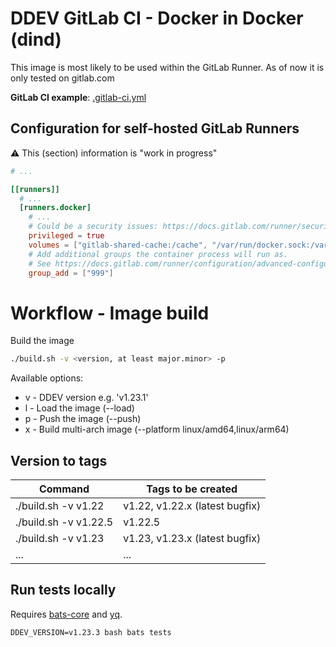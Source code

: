 # DDEV GitLab CI - Docker in Docker (dind)

This image is most likely to be used within the GitLab Runner.
As of now it is only tested on gitlab.com

**GitLab CI example**: [.gitlab-ci.yml](.gitlab-ci.yml)

## Configuration for self-hosted GitLab Runners

:warning: This (section) information is "work in progress"

```toml
# ...

[[runners]]
  # ...
  [runners.docker]
    # ...
    # Could be a security issues: https://docs.gitlab.com/runner/security/#usage-of-docker-executor
    privileged = true
    volumes = ["gitlab-shared-cache:/cache", "/var/run/docker.sock:/var/run/docker.sock"]
    # Add additional groups the container process will run as.
    # See https://docs.gitlab.com/runner/configuration/advanced-configuration.html#the-runnersdocker-section
    group_add = ["999"]
```

# Workflow - Image build

Build the image

```bash
./build.sh -v <version, at least major.minor> -p
``` 

Available options:
 * v - DDEV version e.g. 'v1.23.1' 
 * l - Load the image (--load)
 * p - Push the image (--push)
 * x - Build multi-arch image (--platform linux/amd64,linux/arm64)

## Version to tags

| Command               | Tags to be created             |
|-----------------------|--------------------------------|
| ./build.sh -v v1.22   | v1.22, v1.22.x (latest bugfix) |
| ./build.sh -v v1.22.5 | v1.22.5                        |
| ./build.sh -v v1.23   | v1.23, v1.23.x (latest bugfix) |
| ...                   | ...                            |

## Run tests locally

Requires [bats-core](https://bats-core.readthedocs.io/en/stable/installation.html) and [yq](https://github.com/mikefarah/yq/tree/v4.44.2?tab=readme-ov-file#install).

```
DDEV_VERSION=v1.23.3 bash bats tests
```

